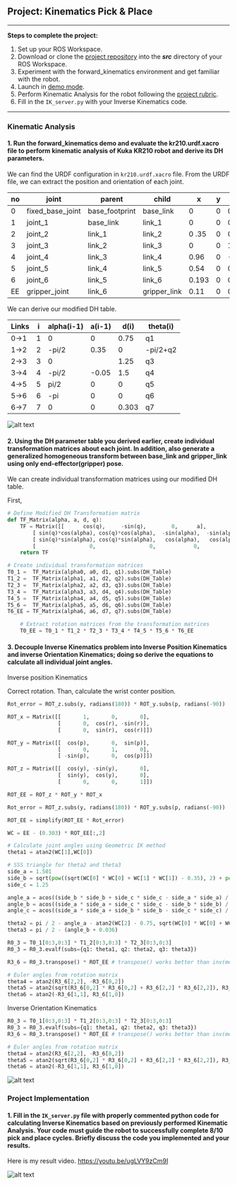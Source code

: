 ## Project: Kinematics Pick & Place

---

**Steps to complete the project:**  


1. Set up your ROS Workspace.
2. Download or clone the [project repository](https://github.com/udacity/RoboND-Kinematics-Project) into the ***src*** directory of your ROS Workspace.  
3. Experiment with the forward_kinematics environment and get familiar with the robot.
4. Launch in [demo mode](https://classroom.udacity.com/nanodegrees/nd209/parts/7b2fd2d7-e181-401e-977a-6158c77bf816/modules/8855de3f-2897-46c3-a805-628b5ecf045b/lessons/91d017b1-4493-4522-ad52-04a74a01094c/concepts/ae64bb91-e8c4-44c9-adbe-798e8f688193).
5. Perform Kinematic Analysis for the robot following the [project rubric](https://review.udacity.com/#!/rubrics/972/view).
6. Fill in the `IK_server.py` with your Inverse Kinematics code. 


[//]: # (Image References)

[image1]: ./misc_images/misc1.png
[image2]: ./misc_images/misc3.png
[image3]: ./misc_images/misc2.png

---

### Kinematic Analysis
#### 1. Run the forward_kinematics demo and evaluate the kr210.urdf.xacro file to perform kinematic analysis of Kuka KR210 robot and derive its DH parameters.


We can find the URDF configuration in `kr210.urdf.xacro` file. From the URDF file, we can extract the position and orientation of each joint.

| no | joint | parent | child | x | y | z | r | p | y |
| --- | --- | --- | --- | --- | --- | --- | --- | --- | --- |
| 0 | fixed_base_joint | base_footprint | base_link | 0 | 0 | 0 | 0 | 0 | 0 |
| 1 | joint_1 | base_link | link_1 | 0 | 0 | 0.33 | 0 | 0 | 0 |
| 2 | joint_2 | link_1 | link_2 | 0 .35| 0 | 0.42 | 0 | 0 | 0 |
| 3 | joint_3 | link_2 | link_3 | 0 | 0 | 1.25 | 0 | 0 | 0 |
| 4 | joint_4 | link_3 | link_4 | 0.96 | 0 | -0.054 | 0 | 0 | 0 |
| 5 | joint_5 | link_4 | link_5 | 0.54 | 0 | 0 | 0 | 0 | 0 |
| 6 | joint_6 | link_5 | link_6 | 0.193 | 0 | 0 | 0 | 0 | 0 |
| EE | gripper_joint | link_6 | gripper_link | 0.11 | 0 | 0 | 0 | 0 | 0 |

We can derive our modified DH table.

| Links | i | alpha(i-1) | a(i-1) | d(i) | theta(i) |
| ---- | --- | --- | --- | --- | --- |
| 0->1 | 1 | 0 | 0 | 0.75 | q1 |
| 1->2 | 2 | -pi/2 | 0.35 | 0 | -pi/2+q2 |
| 2->3 | 3 | 0 |  | 1.25 | q3 |
| 3->4 | 4 | -pi/2 | -0.05 | 1.5 | q4 |
| 4->5 | 5 | pi/2 | 0 | 0 | q5 |
| 5->6 | 6 | -pi | 0 | 0 | q6 |
| 6->7 | 7 | 0 | 0 | 0.303 | q7 |


![alt text][image1]

#### 2. Using the DH parameter table you derived earlier, create individual transformation matrices about each joint. In addition, also generate a generalized homogeneous transform between base_link and gripper_link using only end-effector(gripper) pose.

We can create individual transformation matrices using our modified DH table.

First, 
```python
# Define Modified DH Transformation matrix
def TF_Matrix(alpha, a, d, q):
    TF = Matrix([[      cos(q),     -sin(q),        0,      a],
        [ sin(q)*cos(alpha), cos(q)*cos(alpha),  -sin(alpha),  -sin(alpha)*d],
        [ sin(q)*sin(alpha), cos(q)*sin(alpha),   cos(alpha),   cos(alpha)*d],
        [                 0,                 0,            0,              1]])
    return TF
```


```python
# Create individual transformation matrices
T0_1 =  TF_Matrix(alpha0, a0, d1, q1).subs(DH_Table)
T1_2 =  TF_Matrix(alpha1, a1, d2, q2).subs(DH_Table)
T2_3 =  TF_Matrix(alpha2, a2, d3, q3).subs(DH_Table)
T3_4 =  TF_Matrix(alpha3, a3, d4, q4).subs(DH_Table)
T4_5 =  TF_Matrix(alpha4, a4, d5, q5).subs(DH_Table)
T5_6 =  TF_Matrix(alpha5, a5, d6, q6).subs(DH_Table)
T6_EE = TF_Matrix(alpha6, a6, d7, q7).subs(DH_Table)
```


```python
	# Extract rotation matrices from the transformation matrices
	T0_EE = T0_1 * T1_2 * T2_3 * T3_4 * T4_5 * T5_6 * T6_EE
```

#### 3. Decouple Inverse Kinematics problem into Inverse Position Kinematics and inverse Orientation Kinematics; doing so derive the equations to calculate all individual joint angles.

Inverse position Kinematics

Correct rotation. Than, calculate the wrist conter position.

```python
Rot_error = ROT_z.subs(y, radians(180)) * ROT_y.subs(p, radians(-90))

ROT_x = Matrix([[       1,       0,       0],
                [       0,  cos(r), -sin(r)],
                [       0,  sin(r),  cos(r)]])

ROT_y = Matrix([[  cos(p),       0,  sin(p)],
                [       0,       1,       0],
                [ -sin(p),       0,  cos(p)]])

ROT_z = Matrix([[  cos(y), -sin(y),       0],
                [  sin(y),  cos(y),       0],
                [       0,       0,       1]])

ROT_EE = ROT_z * ROT_y * ROT_x

Rot_error = ROT_z.subs(y, radians(180)) * ROT_y.subs(p, radians(-90))

ROT_EE = simplify(ROT_EE * Rot_error)
```

```python
WC = EE - (0.303) * ROT_EE[:,2]

# Calculate joint angles using Geometric IK method
theta1 = atan2(WC[1],WC[0])

# SSS triangle for theta2 and theta3
side_a = 1.501
side_b = sqrt(pow((sqrt(WC[0] * WC[0] + WC[1] * WC[1]) - 0.35), 2) + pow((WC[2] - 0.75), 2))
side_c = 1.25

angle_a = acos((side_b * side_b + side_c * side_c - side_a * side_a) / (2 * side_b * side_c))
angle_b = acos((side_a * side_a + side_c * side_c - side_b * side_b) / (2 * side_a * side_c))
angle_c = acos((side_a * side_a + side_b * side_b - side_c * side_c) / (2 * side_a * side_b))

theta2 = pi / 2 - angle_a - atan2(WC[2] - 0.75, sqrt(WC[0] * WC[0] + WC[1] * WC[1]) - 0.35)
theta3 = pi / 2 - (angle_b + 0.036)

R0_3 = T0_1[0:3,0:3] * T1_2[0:3,0:3] * T2_3[0:3,0:3] 
R0_3 = R0_3.evalf(subs={q1: theta1, q2: theta2, q3: theta3}) 

R3_6 = R0_3.transpose() * ROT_EE # transpose() works better than inv(method="LU") 

# Euler angles from rotation matrix 
theta4 = atan2(R3_6[2,2], -R3_6[0,2]) 
theta5 = atan2(sqrt(R3_6[0,2] * R3_6[0,2] + R3_6[2,2] * R3_6[2,2]), R3_6[1,2]) 
theta6 = atan2(-R3_6[1,1], R3_6[1,0]) 
```


Inverse Orientation Kinematics

```python
R0_3 = T0_1[0:3,0:3] * T1_2[0:3,0:3] * T2_3[0:3,0:3] 
R0_3 = R0_3.evalf(subs={q1: theta1, q2: theta2, q3: theta3}) 
R3_6 = R0_3.transpose() * ROT_EE # transpose() works better than inv(method="LU") 

# Euler angles from rotation matrix 
theta4 = atan2(R3_6[2,2], -R3_6[0,2]) 
theta5 = atan2(sqrt(R3_6[0,2] * R3_6[0,2] + R3_6[2,2] * R3_6[2,2]), R3_6[1,2]) 
theta6 = atan2(-R3_6[1,1], R3_6[1,0]) 
```

![alt text][image2] 

### Project Implementation

#### 1. Fill in the `IK_server.py` file with properly commented python code for calculating Inverse Kinematics based on previously performed Kinematic Analysis. Your code must guide the robot to successfully complete 8/10 pick and place cycles. Briefly discuss the code you implemented and your results. 

Here is my result video. https://youtu.be/ugLVY9zCm9I

![alt text][image3]


